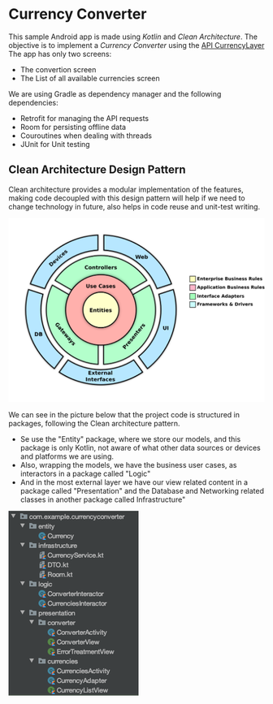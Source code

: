 # Currency Converter

This sample Android app is made using *Kotlin* and *Clean Architecture*.
The objective is to implement a *Currency Converter* using the [API CurrencyLayer](https://currencylayer.com/documentation)
The app has only two screens: 
   * The convertion screen
   * The List of all available currencies screen

We are using Gradle as dependency manager and the following dependencies:
   * Retrofit for managing the API requests
   * Room for persisting offline data
   * Couroutines when dealing with threads
   * JUnit for Unit testing


## Clean Architecture Design Pattern

Clean architecture provides a modular implementation of the features, making code decoupled with this design pattern will help if we need to change technology in future, also helps in code reuse and unit-test writing.

![clean architecture image](pictures/clean-architecture.png)

We can see in the picture below that the project code is structured in packages, following the Clean architecture pattern.
* Se use the "Entity" package, where we store our models, and this package is only Kotlin, not aware of what other data sources or devices and platforms we are using.
* Also, wrapping the models, we have the business user cases, as interactors in a package called "Logic"
* And in the most external layer we have our view related content in a package called "Presentation" and the Database and Networking related classes in another package called Infrastructure"

![project structure image](pictures/structure.png)